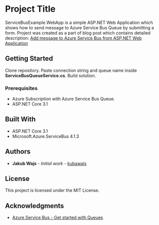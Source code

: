 # Project Title

ServiceBusExample.WebApp is a simple ASP.NET Web Application which shows how to send message to Azure Service Bus Queue by submitting a form.
Project was created as a part of blog post which contains detailed description:
[Add message to Azure Service Bus from ASP.NET Web Application](https://jakubwajs.wordpress.com/2020/04/23/add-message-to-azure-service-bus-from-asp-net-web-application/)

## Getting Started

Clone repository.
Paste connection string and queue name inside **ServiceBusQueueService.cs**.
Build solution.

### Prerequisites

* Azure Subscription with Azure Service Bus Queue.
* ASP.NET Core 3.1

## Built With

* ASP.NET Core 3.1
* Microsoft.Azure.ServiceBus 4.1.3

## Authors

* **Jakub Wajs** - *Initial work* - [kubawajs](https://github.com/kubawajs)

## License

This project is licensed under the MIT License.

## Acknowledgments

* [Azure Service Bus - Get started with Queues](https://docs.microsoft.com/en-us/azure/service-bus-messaging/service-bus-dotnet-get-started-with-queues)
